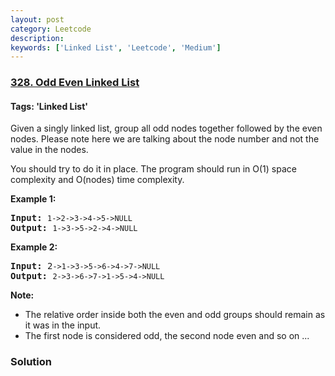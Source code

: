 ```yaml
---
layout: post
category: Leetcode
description: 
keywords: ['Linked List', 'Leetcode', 'Medium']
---
```

### [328. Odd Even Linked List](https://leetcode.com/problems/odd-even-linked-list)

#### Tags: 'Linked List'

<div class="content__u3I1 question-content__JfgR"><div><p>Given a singly linked list, group all odd nodes together followed by the even nodes. Please note here we are talking about the node number and not the value in the nodes.</p>
<p>You should try to do it in place. The program should run in O(1) space complexity and O(nodes) time complexity.</p>
<p><b>Example 1:</b></p>
<pre><strong>Input: </strong><code>1-&gt;2-&gt;3-&gt;4-&gt;5-&gt;NULL</code>
<strong>Output: </strong><code>1-&gt;3-&gt;5-&gt;2-&gt;4-&gt;NULL</code>
</pre>
<p><b>Example 2:</b></p>
<pre><strong>Input: </strong>2<code>-&gt;1-&gt;3-&gt;5-&gt;6-&gt;4-&gt;7-&gt;NULL</code>
<strong>Output: </strong><code>2-&gt;3-&gt;6-&gt;7-&gt;1-&gt;5-&gt;4-&gt;NULL</code>
</pre>
<p><b>Note:</b></p>
<ul>
<li>The relative order inside both the even and odd groups should remain as it was in the input.</li>
<li>The first node is considered odd, the second node even and so on ...</li>
</ul>
</div></div>

### Solution
